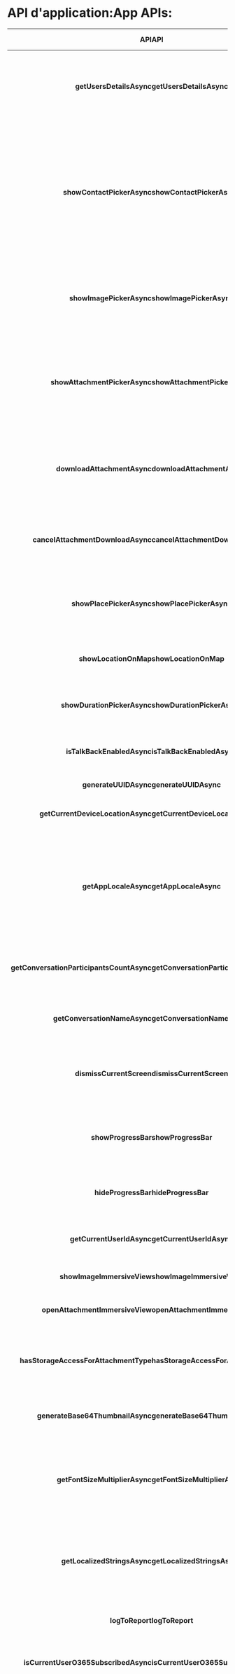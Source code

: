 #   <a name="app-apis"></a><span data-ttu-id="efbe8-101">API d'application:</span><span class="sxs-lookup"><span data-stu-id="efbe8-101">App APIs:</span></span>

| <span data-ttu-id="efbe8-102">**API**</span><span class="sxs-lookup"><span data-stu-id="efbe8-102">**API**</span></span> | <span data-ttu-id="efbe8-103">Description</span><span class="sxs-lookup"><span data-stu-id="efbe8-103">Description</span></span> | <span data-ttu-id="efbe8-104">Paramètre de requête</span><span class="sxs-lookup"><span data-stu-id="efbe8-104">Request Parameter</span></span> | <span data-ttu-id="efbe8-105">Sortie de la réponse</span><span class="sxs-lookup"><span data-stu-id="efbe8-105">Response Output</span></span> |
| :---: | :---: | :---: | :--- |
| <span data-ttu-id="efbe8-106">**getUsersDetailsAsync**</span><span class="sxs-lookup"><span data-stu-id="efbe8-106">**getUsersDetailsAsync**</span></span> | <span data-ttu-id="efbe8-107">Obtient les détails des utilisateurs (nom, pic, numéro de téléphone, etc.) par rapport à leurs ID.</span><span class="sxs-lookup"><span data-stu-id="efbe8-107">Gets users' details (name, pic, phone number, etc.) against their ids</span></span> | <span data-ttu-id="efbe8-108">Tableau des ID utilisateur</span><span class="sxs-lookup"><span data-stu-id="efbe8-108">userIds array of user ids</span></span> | <span data-ttu-id="efbe8-109">*JSON des informations utilisateur*</span><span class="sxs-lookup"><span data-stu-id="efbe8-109">*JSON of user info*</span></span> |
| <span data-ttu-id="efbe8-110">**showContactPickerAsync**</span><span class="sxs-lookup"><span data-stu-id="efbe8-110">**showContactPickerAsync**</span></span> | <span data-ttu-id="efbe8-111">Affiche un sélecteur de contacts natif et renvoie un tableau de tous les détails des utilisateurs sélectionnés</span><span class="sxs-lookup"><span data-stu-id="efbe8-111">Shows a native contact picker, and returns an array of all the selected users' detail</span></span> | <ul><li><span data-ttu-id="efbe8-112">*titre du sélecteur de contacts*</span><span class="sxs-lookup"><span data-stu-id="efbe8-112">*title of Contact Picker*</span></span></li><li><span data-ttu-id="efbe8-113">*selectedMutableUser* -tableau d'ID utilisateur sélectionnés</span><span class="sxs-lookup"><span data-stu-id="efbe8-113">*selectedMutableUser* - array of selected userIds</span></span></li><li><span data-ttu-id="efbe8-114">*selectedImmutableUser* : tableau des ID utilisateur sélectionnés fixes</span><span class="sxs-lookup"><span data-stu-id="efbe8-114">*selectedImmutableUser* - array of fixed selected userIds</span></span></li><li><span data-ttu-id="efbe8-115">*isSingleSelection* -sélection unique dans le sélecteur de contacts</span><span class="sxs-lookup"><span data-stu-id="efbe8-115">*isSingleSelection* - single selection in Contact Picker</span></span></li></ul> | <span data-ttu-id="efbe8-116">Tableau de tous les détails des utilisateurs sélectionnés (*tableau de JSON*)</span><span class="sxs-lookup"><span data-stu-id="efbe8-116">Array of all the selected users' details (*Array of JSON*)</span></span> |
| <span data-ttu-id="efbe8-117">**showImagePickerAsync**</span><span class="sxs-lookup"><span data-stu-id="efbe8-117">**showImagePickerAsync**</span></span> | <span data-ttu-id="efbe8-118">Affiche un sélecteur d'image native et renvoie le chemin d'accès à l'image sélectionnée</span><span class="sxs-lookup"><span data-stu-id="efbe8-118">Shows a native image picker, and returns the selected image path</span></span> | | <span data-ttu-id="efbe8-119">*Emplacement de l'image sélectionnée*</span><span class="sxs-lookup"><span data-stu-id="efbe8-119">*Selected image location*</span></span> |
| <span data-ttu-id="efbe8-120">**showAttachmentPickerAsync**</span><span class="sxs-lookup"><span data-stu-id="efbe8-120">**showAttachmentPickerAsync**</span></span> | <span data-ttu-id="efbe8-121">Affiche un sélecteur de pièces jointes dans la couche native</span><span class="sxs-lookup"><span data-stu-id="efbe8-121">Displays an attachment picker in the native layer</span></span> | <ul><li><span data-ttu-id="efbe8-122">*supportedTypes* -tableau de types de pièces jointes pris en charge pour le sélecteur</span><span class="sxs-lookup"><span data-stu-id="efbe8-122">*supportedTypes* - array of supported attachment types for the picker</span></span></li><li><span data-ttu-id="efbe8-123">autres propriétés permettant de configurer le sélecteur</span><span class="sxs-lookup"><span data-stu-id="efbe8-123">additional props to configure the picker</span></span></li></ul> | |
| <span data-ttu-id="efbe8-124">**downloadAttachmentAsync**</span><span class="sxs-lookup"><span data-stu-id="efbe8-124">**downloadAttachmentAsync**</span></span> | <span data-ttu-id="efbe8-125">Télécharger la pièce jointe spécifiée</span><span class="sxs-lookup"><span data-stu-id="efbe8-125">Download the attachment specified</span></span> | <ul><li><span data-ttu-id="efbe8-126">*pièce jointe avec un chemin d'accès de serveur valide à télécharger*</span><span class="sxs-lookup"><span data-stu-id="efbe8-126">*attachment with a valid server path to download*</span></span></li><li><span data-ttu-id="efbe8-127">rappel à la fin du téléchargement</span><span class="sxs-lookup"><span data-stu-id="efbe8-127">callback on download completion</span></span></li></ul> | |
| <span data-ttu-id="efbe8-128">**cancelAttachmentDownloadAsync**</span><span class="sxs-lookup"><span data-stu-id="efbe8-128">**cancelAttachmentDownloadAsync**</span></span> | <span data-ttu-id="efbe8-129">Annuler une opération de téléchargement en file d'attente pour une pièce jointe</span><span class="sxs-lookup"><span data-stu-id="efbe8-129">Cancel a download operation queued for an attachment</span></span> | <span data-ttu-id="efbe8-130">pièce jointe</span><span class="sxs-lookup"><span data-stu-id="efbe8-130">attachment</span></span> | |
| <span data-ttu-id="efbe8-131">**showPlacePickerAsync**</span><span class="sxs-lookup"><span data-stu-id="efbe8-131">**showPlacePickerAsync**</span></span> | <span data-ttu-id="efbe8-132">Affiche un sélecteur d'emplacement natif et renvoie le lieu sélectionné (LT, LG, n)</span><span class="sxs-lookup"><span data-stu-id="efbe8-132">Shows a native place picker, and returns the selected place (lt, lg, n)</span></span> | <span data-ttu-id="efbe8-133">Emplacement sélectionné</span><span class="sxs-lookup"><span data-stu-id="efbe8-133">Selected location</span></span> | <span data-ttu-id="efbe8-134">Latitude/Longitude</span><span class="sxs-lookup"><span data-stu-id="efbe8-134">Latitude/longitude</span></span> |
| <span data-ttu-id="efbe8-135">**showLocationOnMap**</span><span class="sxs-lookup"><span data-stu-id="efbe8-135">**showLocationOnMap**</span></span> | <span data-ttu-id="efbe8-136">Ouvre les cartes natives avec l'emplacement donné</span><span class="sxs-lookup"><span data-stu-id="efbe8-136">Opens up native maps with given location</span></span> | <span data-ttu-id="efbe8-137">Type [KASLocation](KASLocation.md)</span><span class="sxs-lookup"><span data-stu-id="efbe8-137">[KASLocation](KASLocation.md) type</span></span> | |
| <span data-ttu-id="efbe8-138">**showDurationPickerAsync**</span><span class="sxs-lookup"><span data-stu-id="efbe8-138">**showDurationPickerAsync**</span></span> | <span data-ttu-id="efbe8-139">Affiche un sélecteur de durée native avec jour/heure/minute</span><span class="sxs-lookup"><span data-stu-id="efbe8-139">Shows a native duration picker with day/hour/minute</span></span> | <span data-ttu-id="efbe8-140">Durée par défaut à afficher sur le sélecteur</span><span class="sxs-lookup"><span data-stu-id="efbe8-140">Default duration to be shown on picker</span></span> | |
| <span data-ttu-id="efbe8-141">**isTalkBackEnabledAsync**</span><span class="sxs-lookup"><span data-stu-id="efbe8-141">**isTalkBackEnabledAsync**</span></span> | <span data-ttu-id="efbe8-142">Obtient une valeur indiquant si Talkback est activé ou non.</span><span class="sxs-lookup"><span data-stu-id="efbe8-142">Gets whether talkback is enabled or not</span></span> | | <span data-ttu-id="efbe8-143">Booléen</span><span class="sxs-lookup"><span data-stu-id="efbe8-143">Boolean</span></span> |
| <span data-ttu-id="efbe8-144">**generateUUIDAsync**</span><span class="sxs-lookup"><span data-stu-id="efbe8-144">**generateUUIDAsync**</span></span> | <span data-ttu-id="efbe8-145">Obtient le nouvel UUID</span><span class="sxs-lookup"><span data-stu-id="efbe8-145">Gets the new UUID</span></span> | | <span data-ttu-id="efbe8-146">UUID nouvellement généré</span><span class="sxs-lookup"><span data-stu-id="efbe8-146">Newly generated uuid</span></span> |
| <span data-ttu-id="efbe8-147">**getCurrentDeviceLocationAsync**</span><span class="sxs-lookup"><span data-stu-id="efbe8-147">**getCurrentDeviceLocationAsync**</span></span> | <span data-ttu-id="efbe8-148">Obtient l'emplacement actuel de l'appareil.</span><span class="sxs-lookup"><span data-stu-id="efbe8-148">Gets the current device location</span></span> | | |
| <span data-ttu-id="efbe8-149">**getAppLocaleAsync**</span><span class="sxs-lookup"><span data-stu-id="efbe8-149">**getAppLocaleAsync**</span></span> | <span data-ttu-id="efbe8-150">Obtient la langue locale de l'application en cours dans laquelle l'application est rendue, utile pour la localisation des chaînes de l'action.</span><span class="sxs-lookup"><span data-stu-id="efbe8-150">Gets the current app locale -language in which the app is rendered, useful for localizing Action's strings</span></span> | | <span data-ttu-id="efbe8-151">Locale</span><span class="sxs-lookup"><span data-stu-id="efbe8-151">Locale</span></span> |
| <span data-ttu-id="efbe8-152">**getConversationParticipantsCountAsync**</span><span class="sxs-lookup"><span data-stu-id="efbe8-152">**getConversationParticipantsCountAsync**</span></span> | <span data-ttu-id="efbe8-153">Obtient tous les ID de participant de la conversation actuelle.</span><span class="sxs-lookup"><span data-stu-id="efbe8-153">Gets all the participant-ids of the current conversation</span></span> | | <span data-ttu-id="efbe8-154">Nombre de participants</span><span class="sxs-lookup"><span data-stu-id="efbe8-154">Count of participants</span></span> |
| <span data-ttu-id="efbe8-155">**getConversationNameAsync**</span><span class="sxs-lookup"><span data-stu-id="efbe8-155">**getConversationNameAsync**</span></span> | <span data-ttu-id="efbe8-156">Obtient le nom de la conversation actuelle.</span><span class="sxs-lookup"><span data-stu-id="efbe8-156">Gets the current conversation name</span></span> | | <span data-ttu-id="efbe8-157">Nom de la conversation</span><span class="sxs-lookup"><span data-stu-id="efbe8-157">Name of the conversation</span></span> |
| <span data-ttu-id="efbe8-158">**dismissCurrentScreen**</span><span class="sxs-lookup"><span data-stu-id="efbe8-158">**dismissCurrentScreen**</span></span> | <span data-ttu-id="efbe8-159">Faire disparaître l'écran actuel (création, réponse ou résumé)</span><span class="sxs-lookup"><span data-stu-id="efbe8-159">Dismiss the current screen (Creation, Response, or Summary)</span></span> | | |
| <span data-ttu-id="efbe8-160">**showProgressBar**</span><span class="sxs-lookup"><span data-stu-id="efbe8-160">**showProgressBar**</span></span> | <span data-ttu-id="efbe8-161">Affiche une barre de progression Sreen complète native avec le texte donné</span><span class="sxs-lookup"><span data-stu-id="efbe8-161">Shows a native full sreen progress bar with the given text</span></span> | <span data-ttu-id="efbe8-162">Texte à afficher</span><span class="sxs-lookup"><span data-stu-id="efbe8-162">Text to display</span></span> | |
| <span data-ttu-id="efbe8-163">**hideProgressBar**</span><span class="sxs-lookup"><span data-stu-id="efbe8-163">**hideProgressBar**</span></span> | <span data-ttu-id="efbe8-164">Masque la barre de progression actuelle, le cas échéant.</span><span class="sxs-lookup"><span data-stu-id="efbe8-164">Hides the current progress bar, if any</span></span> | | |
| <span data-ttu-id="efbe8-165">**getCurrentUserIdAsync**</span><span class="sxs-lookup"><span data-stu-id="efbe8-165">**getCurrentUserIdAsync**</span></span> | <span data-ttu-id="efbe8-166">Obtient l'ID d'utilisateur actuel qui a ouvert l'action.</span><span class="sxs-lookup"><span data-stu-id="efbe8-166">Gets the current user id who has opened the Action</span></span> | | <span data-ttu-id="efbe8-167">ID utilisateur</span><span class="sxs-lookup"><span data-stu-id="efbe8-167">User ID</span></span> |
| <span data-ttu-id="efbe8-168">**showImageImmersiveView**</span><span class="sxs-lookup"><span data-stu-id="efbe8-168">**showImageImmersiveView**</span></span> | <span data-ttu-id="efbe8-169">Affiche l'image en mode immersif</span><span class="sxs-lookup"><span data-stu-id="efbe8-169">Shows Image in Immersive view</span></span> | <span data-ttu-id="efbe8-170">Tableau de l'URL des images</span><span class="sxs-lookup"><span data-stu-id="efbe8-170">Array of images url</span></span> | |
| <span data-ttu-id="efbe8-171">**openAttachmentImmersiveView**</span><span class="sxs-lookup"><span data-stu-id="efbe8-171">**openAttachmentImmersiveView**</span></span> | <span data-ttu-id="efbe8-172">Ouvrir la pièce jointe en mode immersif</span><span class="sxs-lookup"><span data-stu-id="efbe8-172">Open attachment in Immersive view</span></span> | <span data-ttu-id="efbe8-173">Objet Attachment</span><span class="sxs-lookup"><span data-stu-id="efbe8-173">Attachment object</span></span> | |
| <span data-ttu-id="efbe8-174">**hasStorageAccessForAttachmentType**</span><span class="sxs-lookup"><span data-stu-id="efbe8-174">**hasStorageAccessForAttachmentType**</span></span> | <span data-ttu-id="efbe8-175">vérifie si l'application dispose d'un accès en lecture/écriture au stockage</span><span class="sxs-lookup"><span data-stu-id="efbe8-175">checks whether app has read/write access to the storage</span></span> | <span data-ttu-id="efbe8-176">Type de pièce jointe</span><span class="sxs-lookup"><span data-stu-id="efbe8-176">Attachment type</span></span> | |
| <span data-ttu-id="efbe8-177">**generateBase64ThumbnailAsync**</span><span class="sxs-lookup"><span data-stu-id="efbe8-177">**generateBase64ThumbnailAsync**</span></span> | <span data-ttu-id="efbe8-178">Génère une miniature Base64 pour une image</span><span class="sxs-lookup"><span data-stu-id="efbe8-178">Generates Base64 thumbnail for an image</span></span> | <span data-ttu-id="efbe8-179">localPath pour le imageAttachment dont la miniature doit être générée</span><span class="sxs-lookup"><span data-stu-id="efbe8-179">localPath for the imageAttachment whose thumbnail needs to be generated</span></span> | |
| <span data-ttu-id="efbe8-180">**getFontSizeMultiplierAsync**</span><span class="sxs-lookup"><span data-stu-id="efbe8-180">**getFontSizeMultiplierAsync**</span></span> | <span data-ttu-id="efbe8-181">Obtient le multiplicateur de taille de police pour le texte de grande taille-actuel uniquement requis par iOS</span><span class="sxs-lookup"><span data-stu-id="efbe8-181">Gets the font size multiplier for large text -   Current only required by iOS</span></span> | | |
| <span data-ttu-id="efbe8-182">**getLocalizedStringsAsync**</span><span class="sxs-lookup"><span data-stu-id="efbe8-182">**getLocalizedStringsAsync**</span></span> | <span data-ttu-id="efbe8-183">Obtient le dictionnaire des chaînes localisées en fonction des paramètres régionaux de l'application actuelle</span><span class="sxs-lookup"><span data-stu-id="efbe8-183">Gets the localized strings' dictionary based on current app locale</span></span> | <span data-ttu-id="efbe8-184">Les chaînes doivent être fournies dans le package avec des noms tels que: strings_en. JSON, strings_hi. JSON, etc.</span><span class="sxs-lookup"><span data-stu-id="efbe8-184">Strings must be provided inside the package with names like: strings_en.json, strings_hi.json, etc.</span></span>    | <span data-ttu-id="efbe8-185">Chaînes JSON</span><span class="sxs-lookup"><span data-stu-id="efbe8-185">Strings JSON</span></span> |
| <span data-ttu-id="efbe8-186">**logToReport**</span><span class="sxs-lookup"><span data-stu-id="efbe8-186">**logToReport**</span></span> | <span data-ttu-id="efbe8-187">Enregistre une erreur pour «envoyer un rapport»</span><span class="sxs-lookup"><span data-stu-id="efbe8-187">Logs an error for "Send report"</span></span> | <span data-ttu-id="efbe8-188">Type de pièce jointe</span><span class="sxs-lookup"><span data-stu-id="efbe8-188">Attachment type</span></span> | |
| <span data-ttu-id="efbe8-189">**isCurrentUserO365SubscribedAsync**</span><span class="sxs-lookup"><span data-stu-id="efbe8-189">**isCurrentUserO365SubscribedAsync**</span></span> | <span data-ttu-id="efbe8-190">Vérifie si l'utilisateur actuel est un abonné O365</span><span class="sxs-lookup"><span data-stu-id="efbe8-190">Checks if the current user an O365 subscriber</span></span> | | <span data-ttu-id="efbe8-191">Booléen</span><span class="sxs-lookup"><span data-stu-id="efbe8-191">Boolean</span></span> |
| <span data-ttu-id="efbe8-192">**registerHardwareBackPressCallback**</span><span class="sxs-lookup"><span data-stu-id="efbe8-192">**registerHardwareBackPressCallback**</span></span> | <span data-ttu-id="efbe8-193">Enregistre un rappel à exécuter sur une pression de bouton de retour matériel (pour Android)</span><span class="sxs-lookup"><span data-stu-id="efbe8-193">Registers a callback to be executed on hardware back button press (for Android)</span></span> | | |
| <span data-ttu-id="efbe8-194">**initLocalizationStringsAsync**</span><span class="sxs-lookup"><span data-stu-id="efbe8-194">**initLocalizationStringsAsync**</span></span> | <span data-ttu-id="efbe8-195">Initialise le mappage des chaînes de localisation.</span><span class="sxs-lookup"><span data-stu-id="efbe8-195">Initializes the localization strings' map</span></span> | <span data-ttu-id="efbe8-196">Dictionary-le mappage des chaînes</span><span class="sxs-lookup"><span data-stu-id="efbe8-196">Dictionary  - the strings' map</span></span> | <span data-ttu-id="efbe8-197">Success (Boolean) indique la réussite ou l'échec de l'initialisation.</span><span class="sxs-lookup"><span data-stu-id="efbe8-197">Success(Boolean) denotes the success/failure of the initialization</span></span> |
| <span data-ttu-id="efbe8-198">**getString**</span><span class="sxs-lookup"><span data-stu-id="efbe8-198">**getString**</span></span> |   <span data-ttu-id="efbe8-199">Renvoie une chaîne à partir du fichier de chaînes localisées</span><span class="sxs-lookup"><span data-stu-id="efbe8-199">Returns a string from the localized strings' file</span></span> |<span data-ttu-id="efbe8-200">stringId</span><span class="sxs-lookup"><span data-stu-id="efbe8-200">stringId</span></span> ||


##  <a name="get-user-info"></a><span data-ttu-id="efbe8-201">Obtenir des informations sur l'utilisateur</span><span class="sxs-lookup"><span data-stu-id="efbe8-201">Get user info</span></span>

```typescript
/**
  * Gets users' details (name, pic, phone number, etc.) against their ids
  * @param {string[]} userIds array of user ids
  * @param {Callback} callback with below parameters:
  * * * * @param {Dictionary<UserId: string, UserInfo: KASUser>} userIdToInfoMap (users' details against their ids) can be null in case of error
  * * * * @param {string} error message in case of error, null otherwise
  */
  function getUsersDetailsAsync(userIds: string[], callback: function(userIdToInfoMap: {}, error: string))
```

##  <a name="show-contact-picker"></a><span data-ttu-id="efbe8-202">Afficher le sélecteur de contacts</span><span class="sxs-lookup"><span data-stu-id="efbe8-202">Show contact picker</span></span>

```typescript
/**
  * Shows a native contact picker, and returns an array of all the selected users' details
  * @param {Callback} callback with below parameters:
  * * * * @param {KASUser[]} selectedUsers (array of user details) can be null in case of error
  * * * * @param {string} error message in case of error, null otherwise
  */
  function showContactPickerAsync(callback: function(users: KASUser[], error: string))
```

##  <a name="show-image-picker"></a><span data-ttu-id="efbe8-203">Afficher le sélecteur d'images</span><span class="sxs-lookup"><span data-stu-id="efbe8-203">Show image picker</span></span>

```typescript
/**
  * Shows a native image picker, and returns the selected image path
  * @param {Callback} callback with below parameters:
  * * * * @param {string} selectedImagePath can be null in case of error
  * * * * @param {string} error message in case of error, null otherwise
  */
  function showImagePickerAsync(callback: function(selectedImagePath: string, error: string))
```

##  <a name="get-current-device-location"></a><span data-ttu-id="efbe8-204">Obtenir l'emplacement actuel de l'appareil</span><span class="sxs-lookup"><span data-stu-id="efbe8-204">Get current device location</span></span>

```typescript
/**
  * Gets the current device location
  * @param {Callback} callback with below parameters:
  * * * * @param {string} location can be null in case of error
  * * * * @param {string} error message in case of error, null otherwise
  */
  function getCurrentDeviceLocationAsync(callback: function(location: string, error: string))
```

##  <a name="place-picker"></a><span data-ttu-id="efbe8-205">Sélecteur de lieux</span><span class="sxs-lookup"><span data-stu-id="efbe8-205">Place picker</span></span>

```typescript
/**
  * Shows a native place picker, and returns the selected place (lt, lg, n)
  * @param {Callback} callback with below parameters:
  * * * * @param {KASLocation} selectedLocation can be null in case of error
  * * * * @param {string} error message in case of error, null otherwise
  */
  function showPlacePickerAsync(callback: (selectedLocation: KASLocation, error: string))
```

##  <a name="show-location-on-maps"></a><span data-ttu-id="efbe8-206">Afficher l'emplacement sur les cartes</span><span class="sxs-lookup"><span data-stu-id="efbe8-206">Show location on maps</span></span>

```typescript
/**
  * Opens up native maps with a marker at selected location(KASLocation type)
  * @param {KASLocation} selectedLocation
  */
  function showLocationOnMap(selectedLocation: KASLocation)
```

##  <a name="show-error-message-alert-or-toast"></a><span data-ttu-id="efbe8-207">Afficher un message d'erreur (Alert ou Toast)</span><span class="sxs-lookup"><span data-stu-id="efbe8-207">Show error message (alert or toast)</span></span>

```typescript
/**
  * Shows a native alert (for iOS) or a toast (for Android) with the message
  * @param {string} message
  */
  function showNativeErrorMessage(message: string)
```

##  <a name="get-current-language-used-by-the-app"></a><span data-ttu-id="efbe8-208">Obtenir la langue actuelle utilisée par l'application</span><span class="sxs-lookup"><span data-stu-id="efbe8-208">Get current language used by the app</span></span>

```typescript
/**
  * Gets the current app locale, the language in which the app is rendered, useful for localizing MiniApp's strings
  * @param {Callback} callback with below parameters:
  * * * * @param {string} locale can be null in case of error
  * * * * @param {string} error message in case of error, null otherwise
  */
  function getAppLocaleAsync(callback: function(locale: string, error: string))
```

##  <a name="get-the-name-of-the-current-conversation"></a><span data-ttu-id="efbe8-209">Obtenir le nom de la conversation actuelle</span><span class="sxs-lookup"><span data-stu-id="efbe8-209">Get the name of the current conversation</span></span>

```typescript
/**
  * Gets the current conversation name
  * @param {Callback} callback with below parameters:
  * * * * @param {string} name can be null in case of error
  * * * * @param {string} error message in case of error, null otherwise
  */
  function getConversationNameAsync(callback: function(name: string, error: string))
```

##  <a name="dismiss-the-currently-opened-actions-screen"></a><span data-ttu-id="efbe8-210">Faire disparaître l'écran de l'action actuellement ouverte</span><span class="sxs-lookup"><span data-stu-id="efbe8-210">Dismiss the currently opened Action's screen</span></span>

```typescript
/**
  * Dismiss the current screen (Creation, Response, or Summary)
  */
  function dismissCurrentScreen()
```

##  <a name="show-native-progress-bar"></a><span data-ttu-id="efbe8-211">Afficher la barre de progression Native</span><span class="sxs-lookup"><span data-stu-id="efbe8-211">Show native progress bar</span></span>

```typescript
/**
  * Shows a native full sreen progress bar with the given text
  * @param {string} text
  */
  function showProgressBar(text: string)
```

##  <a name="hide-native-progress-bar"></a><span data-ttu-id="efbe8-212">Masquer la barre de progression Native</span><span class="sxs-lookup"><span data-stu-id="efbe8-212">Hide native progress bar</span></span>

```typescript
/**
  * Hides the current progress bar, if any
  */
  function hideProgressBar()
```

##  <a name="get-current-user-id"></a><span data-ttu-id="efbe8-213">Obtenir l'ID d'utilisateur actuel</span><span class="sxs-lookup"><span data-stu-id="efbe8-213">Get current user id</span></span>

```typescript
/**
  * Gets the current user id who has opened the MiniApp
  * @param {Callback} callback with below parameters:
  * * * * @param {string} userId can be null in case of error
  * * * * @param {string} error message in case of error, null otherwise
  */
  function getCurrentUserIdAsync(callback: function(userId: string, error: string))
```

##  <a name="register-for-hardware-back-button-press-android"></a><span data-ttu-id="efbe8-214">Appuyez sur le bouton inscrire pour obtenir une pression sur le matériel (Android)</span><span class="sxs-lookup"><span data-stu-id="efbe8-214">Register for hardware back button press (Android)</span></span>

```typescript
/**
  * Registers a callback to be executed on hardware back button press (for Android)
  * @param {Callback} callback to be executed
  */
  function registerHardwareBackPressCallback(callback: function())
```

##  <a name="localization-for-action"></a><span data-ttu-id="efbe8-215">Localisation de l'action</span><span class="sxs-lookup"><span data-stu-id="efbe8-215">Localization for Action</span></span>

```typescript
/**
  * Gets the localized strings' dictionary based on current app locale.
  * Strings must be provided inside the package with names like: strings_en.json, strings_hi.json, etc.
  * @param {Callback} callback with below parameters:
  * * * * @param {JSON} strings can be null in case of error
  * * * * @param {string} error message in case of error, null otherwise
  */
  function getLocalizedStringsAsync(callback: (strings: JSON, error: string))
```

##  <a name="printf-for-action"></a><span data-ttu-id="efbe8-216">printf () pour l'action</span><span class="sxs-lookup"><span data-stu-id="efbe8-216">printf() for Action</span></span>

```typescript
/**
  * Returns a string.
  * @param {string} string denotes the formatted string. Specifier should be mentioned like {0},{1},{2}.....
  * @param {string[]} args array of arguments.
  */
  function printf(main: string, ...args: any[]): string
```

